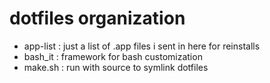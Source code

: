 # dotfiles organization

* app-list : just a list of .app files i sent in here for reinstalls
* bash_it : framework for bash customization
* make.sh : run with source to symlink dotfiles 